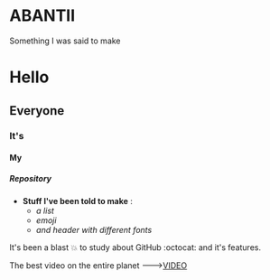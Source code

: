 # ABANTII
Something I was said to make
# Hello
## Everyone
### It's
#### My
##### Repository
- **Stuff I've been told to make** :
  - _a list_
  - _emoji_
  - _and header with different fonts_

It's been a blast :boom: to study about GitHub  :octocat: and it's features. 

The best video on the entire planet --->[VIDEO](https://youtu.be/bkuDXqNv-GY)



